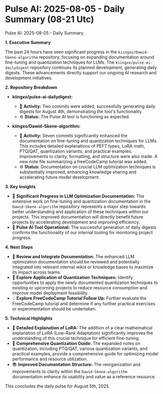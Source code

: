 # Pulse AI: 2025-08-05 - Daily Summary (08-21 Utc)

Pulse AI: 2025-08-05 - Daily Summary

**1. Executive Summary** 

The past 24 hours have seen significant progress in the `kiingxo/Dawid-Skene-algorithm` repository, focusing on expanding documentation around fine-tuning and quantization techniques for LLMs.  The `kiingxo/pulse-ai-dailydigest` repository continues its planned development, generating daily digests.  These advancements directly support our ongoing AI research and development initiatives.

**2. Repository Breakdown**

* **kiingxo/pulse-ai-dailydigest:** 
    * 📅 **Activity:** Two commits were added, successfully generating daily digests for August 4th, demonstrating the tool's functionality.
    * ⚙️ **Status:**  The Pulse AI tool is functioning as expected.

* **kiingxo/Dawid-Skene-algorithm:**
    * 📅 **Activity:** Seven commits significantly enhanced the documentation on fine-tuning and quantization techniques for LLMs.  This includes detailed explanations of PEFT types, LoRA math, PTQ/QAT, quantization variants, and practical examples.  Improvements to clarity, formatting, and structure were also made. A new note file summarizing a freeCodeCamp tutorial was added.
    * ⚙️ **Status:** Documentation on crucial LLM optimization techniques is substantially improved, enhancing knowledge sharing and accelerating future model development.

**3. Key Insights**

* 🚀 **Significant Progress in LLM Optimization Documentation:** The extensive work on fine-tuning and quantization documentation in the `Dawid-Skene-algorithm` repository represents a major step towards better understanding and application of these techniques within our projects.  This improved documentation will directly benefit future projects by accelerating development and improving efficiency.
* 🤖 **Pulse AI Tool Operational:** The successful generation of daily digests confirms the functionality of our internal tooling for monitoring project progress.

**4. Next Steps**

* 🔄 **Review and Integrate Documentation:**  The enhanced LLM optimization documentation should be reviewed and potentially integrated into relevant internal wikis or knowledge bases to maximize its impact across teams.
* 🤔 **Explore Application of Quantization Techniques:**  Identify opportunities to apply the newly documented quantization techniques to existing or upcoming projects to reduce resource consumption and improve model deployment feasibility.
* 💡 **Explore FreeCodeCamp Tutorial Follow Up:** Further evaluate the FreeCodeCamp tutorial and determine if any further practical exercises or experimentation should be undertaken.


**5. Technical Highlights**

* 🧮 **Detailed Explanation of LoRA:** The addition of a clear mathematical explanation of LoRA (Low-Rank Adaptation) significantly improves the understanding of this crucial technique for efficient fine-tuning.
* 🔬 **Comprehensive Quantization Guide:** The expanded notes on quantization, including PTQ/QAT, various quantization variants, and practical examples, provide a comprehensive guide for optimizing model performance and resource utilization.
* 📚 **Improved Documentation Structure:** The reorganization and improvements to clarity within the `Dawid-Skene-algorithm` documentation enhance its usability and value as a reference resource.


This concludes the daily pulse for August 5th, 2025.
